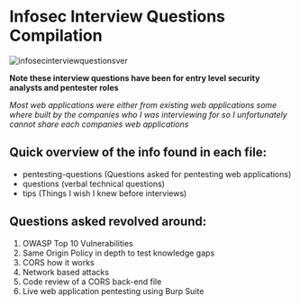 # Infosec Interview Questions Compilation

![infosecinterviewquestionsver](https://img.shields.io/badge/version-1.0.0-red.svg)

**Note these interview questions have been for entry level security analysts and pentester roles**

*Most web applications were either from existing web applications some where built by the companies who I was interviewing for so I unfortunately cannot share each companies web applications*


## Quick overview of the info found in each file:

* pentesting-questions (Questions asked for pentesting web applications)
* questions (verbal technical questions)
* tips (Things I wish I knew before interviews)


## Questions asked revolved around:

1. OWASP Top 10 Vulnerabilities 
2. Same Origin Policy in depth to test knowledge gaps
3. CORS how it works
4. Network based attacks
5. Code review of a CORS back-end file
6. Live web application pentesting using Burp Suite 


